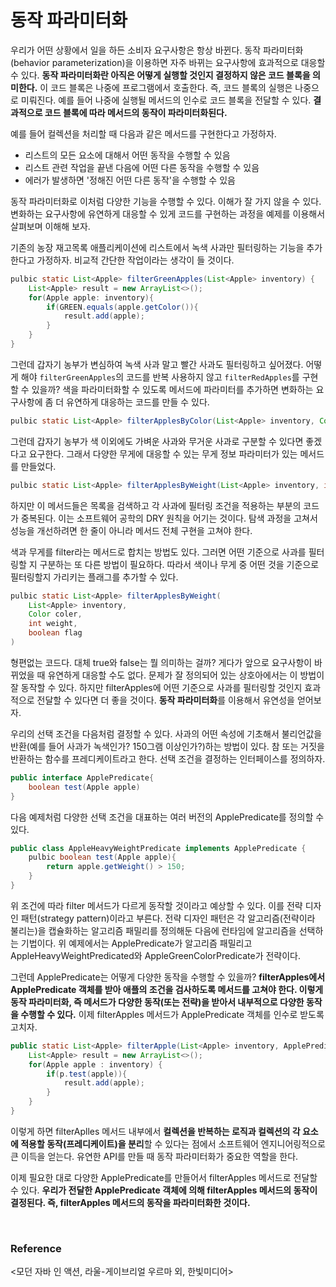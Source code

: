 # 동작 파라미터화
우리가 어떤 상황에서 일을 하든 소비자 요구사항은 항상 바뀐다. 동작 파라미터화(behavior parameterization)을 이용하면 자주 바뀌는 요구사항에 효과적으로 대응할 수 있다. **동작 파라미터화란 아직은 어떻게 실행할 것인지 결정하지 않은 코드 블록을 의미한다.** 이 코드 블록은 나중에 프로그램에서 호출한다. 즉, 코드 블록의 실행은 나중으로 미뤄진다. 예를 들어 나중에 실행될 메서드의 인수로 코드 블록을 전달할 수 있다. **결과적으로 코드 블록에 따라 메서드의 동작이 파라미터화된다.** 

예를 들어 컬렉션을 처리할 때 다음과 같은 메서드를 구현한다고 가정하자.

- 리스트의 모든 요소에 대해서 어떤 동작을 수행할 수 있음
- 리스트 관련 작업을 끝낸 다음에 어떤 다른 동작을 수행할 수 있음
- 에러가 발생하면 '정해진 어떤 다른 동작'을 수행할 수 있음

동작 파라미터화로 이처럼 다양한 기능을 수행할 수 있다. 이해가 잘 가지 않을 수 있다. 변화하는 요구사항에 유연하게 대응할 수 있게 코드를 구현하는 과정을 예제를 이용해서 살펴보며 이해해 보자.

기존의 농장 재고목록 애플리케이션에 리스트에서 녹색 사과만 필터링하는 기능을 추가한다고 가정하자. 비교적 간단한 작업이라는 생각이 들 것이다.

```java
pulbic static List<Apple> filterGreenApples(List<Apple> inventory) {
    List<Apple> result = new ArrayList<>();
    for(Apple apple: inventory){
        if(GREEN.equals(apple.getColor()){
            result.add(apple);
        }
    }
}
```

그런데 갑자기 농부가 변심하여 녹색 사과 말고 빨간 사과도 필터링하고 싶어졌다. 어떻게 해야 `filterGreenApples`의 코드를 반복 사용하지 않고 `filterRedApples`를 구현할 수 있을까? 색을 파라미터화할 수 있도록 메서드에 파라미터를 추가하면 변화하는 요구사항에 좀 더 유연하게 대응하는 코드를 만들 수 있다.

```java
pulbic static List<Apple> filterApplesByColor(List<Apple> inventory, Color color)
```

그런데 갑자기 농부가 색 이외에도 가벼운 사과와 무거운 사과로 구분할 수 있다면 좋겠다고 요구한다. 그래서 다양한 무게에 대응할 수 있는 무게 정보 파라미터가 있는 메서드를 만들었다.

```java
pulbic static List<Apple> filterApplesByWeight(List<Apple> inventory, int weight)
```

하지만 이 메서드들은 목록을 검색하고 각 사과에 필터링 조건을 적용하는 부분의 코드가 중복된다. 이는 소프트웨어 공학의 DRY 원칙을 어기는 것이다. 탐색 과정을 고쳐서 성능을 개선하려면 한 줄이 아니라 메서드 전체 구현을 고쳐야 한다.

색과 무게를 filter라는 메서드로 합치는 방법도 있다. 그러면 어떤 기준으로 사과를 필터링할 지 구분하는 또 다른 방법이 필요하다. 따라서 색이나 무게 중 어떤 것을 기준으로 필터링할지 가리키는 플래그를 추가할 수 있다. 

```java
pulbic static List<Apple> filterApplesByWeight(
    List<Apple> inventory,
    Color coler,
    int weight,
    boolean flag
)
```

형편없는 코드다. 대체 true와 false는 뭘 의미하는 걸까? 게다가 앞으로 요구사항이 바뀌었을 때 유연하게 대응할 수도 없다. 문제가 잘 정의되어 있는 상호아에서는 이 방법이 잘 동작할 수 있다. 하지만 filterApples에 어떤 기준으로 사과를 필터링할 것인지 효과적으로 전달할 수 있다면 더 좋을 것이다. **동작 파라미터화**를 이용해서 유연성을 얻어보자.

우리의 선택 조건을 다음처럼 결정할 수 있다. 사과의 어떤 속성에 기초해서 불리언값을 반환(예를 들어 사과가 녹색인가? 150그램 이상인가?)하는 방법이 있다. 참 또는 거짓을 반환하는 함수를 프레디케이트라고 한다. 선택 조건을 결정하는 인터페이스를 정의하자.

```java
public interface ApplePredicate{
    boolean test(Apple apple)
}
```

다음 예제처럼 다양한 선택 조건을 대표하는 여러 버전의 ApplePredicate를 정의할 수 있다.

```java
public class AppleHeavyWeightPredicate implements ApplePredicate {
    pulbic boolean test(Apple apple){
        return apple.getWeight() > 150;
    }
}
```

위 조건에 따라 filter 메서드가 다르게 동작할 것이라고 예상할 수 있다. 이를 전략 디자인 패턴(strategy pattern)이라고 부른다. 전략 디자인 패턴은 각 알고리즘(전략이라 불리는)을 캡슐화하는 알고리즘 패밀리를 정의해둔 다음에 런타임에 알고리즘을 선택하는 기법이다. 위 예제에서는 ApplePredicate가 알고리즘 패밀리고 AppleHeavyWeightPredicated와 AppleGreenColorPredicate가 전략이다.

그런데 ApplePredicate는 어떻게 다양한 동작을 수행할 수 있을까? **filterApples에서 ApplePredicate 객체를 받아 애플의 조건을 검사하도록 메서드를 고쳐야 한다. 이렇게 동작 파라미터화, 즉 메서드가 다양한 동작(또는 전략)을 받아서 내부적으로 다양한 동작을 수행할 수 있다.** 이제 filterApples 메서드가 ApplePredicate 객체를 인수로 받도록 고치자. 

```java
public static List<Apple> filterApple(List<Apple> inventory, ApplePredicate p){
    List<Apple> result = new ArrayList<>();
    for(Apple apple : inventory) {
        if(p.test(apple)){
            result.add(apple);
        }
    }
}
```

이렇게 하면 filterAplles 메서드 내부에서 **컬렉션을 반복하는 로직과 컬렉션의 각 요소에 적용할 동작(프레디케이트)을 분리**할 수 있다는 점에서 소프트웨어 엔지니어링적으로 큰 이득을 얻는다. 유연한 API를 만들 때 동작 파라미터화가 중요한 역할을 한다.

이제 필요한 대로 다양한 ApplePredicate를 만들어서 filterApples 메서드로 전달할 수 있다. **우리가 전달한 ApplePredicate 객체에 의해 filterApples 메서드의 동작이 결정된다. 즉, filterApples 메서드의 동작을 파라미터화한 것이다.**

<br>

### Reference
<모던 자바 인 액션, 라울-게이브리얼 우르마 외, 한빛미디어>